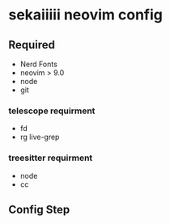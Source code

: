 # sekaiiiii neovim config

## Required
- Nerd Fonts
- neovim > 9.0
- node
- git 

### telescope requirment
- fd 
- rg live-grep

### treesitter requirment
- node
- cc

## Config Step
